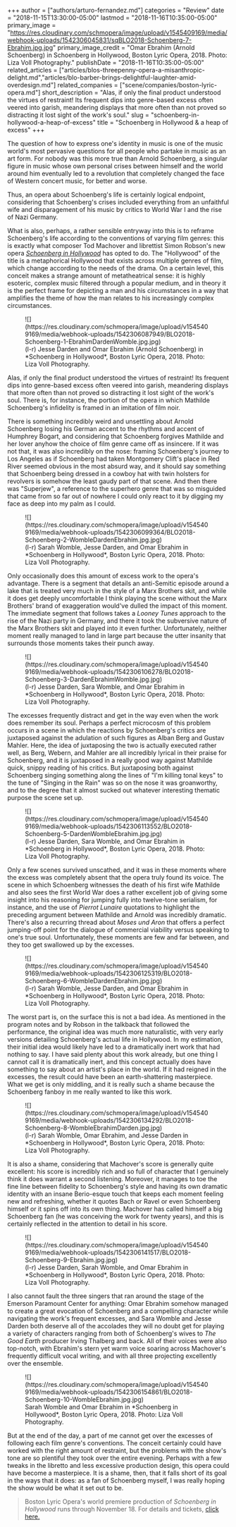 +++
author = ["authors/arturo-fernandez.md"]
categories = "Review"
date = "2018-11-15T13:30:00-05:00"
lastmod = "2018-11-16T10:35:00-05:00"
primary_image = "https://res.cloudinary.com/schmopera/image/upload/v1545409169/media/webhook-uploads/1542306045831/sqBLO2018-Schoenberg-7-Ebrahim.jpg.jpg"
primary_image_credit = "Omar Ebrahim (Arnold Schoenberg) in Schoenberg in Hollywood, Boston Lyric Opera, 2018. Photo: Liza Voll Photography."
publishDate = "2018-11-16T10:35:00-05:00"
related_articles = ["articles/blos-threepenny-opera-a-misanthropic-delight.md","articles/blo-barber-brings-delightful-laughter-amid-overdesign.md"]
related_companies = ["scene/companies/boston-lyric-opera.md"]
short_description = "Alas, if only the final product understood the virtues of restraint! Its frequent dips into genre-based excess often veered into garish, meandering displays that more often than not proved so distracting it lost sight of the work&#039;s soul."
slug = "schoenberg-in-hollywood-a-heap-of-excess"
title = "Schoenberg in Hollywood &amp; a heap of excess"
+++

The question of how to express one's identity in music is one of the music world's most pervasive questions for all people who partake in music as an art form. For nobody was this more true than Arnold Schoenberg, a singular figure in music whose own personal crises between himself and the world around him eventually led to a revolution that completely changed the face of Western concert music, for better and worse. 

Thus, an opera about Schoenberg's life is certainly logical endpoint, considering that Schoenberg's crises included everything from an unfaithful wife and disparagement of his music by critics to World War I and the rise of Nazi Germany.

What is also, perhaps, a rather sensible entryway into this is to reframe Schoenberg's life according to the conventions of varying film genres: this is exactly what composer Tod Machover and librettist Simon Robson's new opera [*Schoenberg in Hollywood*](https://blo.org/hollywood/) has opted to do. The "Hollywood" of the title is a metaphorical Hollywood that exists across multiple genres of film, which change according to the needs of the drama. On a certain level, this conceit makes a strange amount of metatheatrical sense: it is highly esoteric, complex music filtered through a popular medium, and in theory it is the perfect frame for depicting a man and his circumstances in a way that amplifies the theme of how the man relates to his increasingly complex circumstances.

<figure data-type="image">
![](https://res.cloudinary.com/schmopera/image/upload/v1545409169/media/webhook-uploads/1542306087949/BLO2018-Schoenberg-1-EbrahimDardenWomble.jpg.jpg)
<figcaption>(l-r) Jesse Darden and Omar Ebrahim (Arnold Schoenberg) in *Schoenberg in Hollywood*, Boston Lyric Opera, 2018. Photo: Liza Voll Photography.</figcaption>
</figure>

Alas, if only the final product understood the virtues of restraint! Its frequent dips into genre-based excess often veered into garish, meandering displays that more often than not proved so distracting it lost sight of the work's soul. There is, for instance, the portion of the opera in which Mathilde Schoenberg's infidelity is framed in an imitation of film noir. 

There is something incredibly weird and unsettling about Arnold Schoenberg losing his German accent to the rhythms and accent of Humphrey Bogart, and considering that Schoenberg forgives Mathilde and her lover anyhow the choice of film genre came off as insincere. If it was not that, it was also incredibly on the nose: framing Schoenberg's journey to Los Angeles as if Schoenberg had taken Montgomery Clift's place in Red River seemed obvious in the most absurd way, and it should say something that Schoenberg being dressed in a cowboy hat with twin holsters for revolvers is somehow the least gaudy part of that scene. And then there was "Superjew", a reference to the superhero genre that was so misguided that came from so far out of nowhere I could only react to it by digging my face as deep into my palm as I could.

<figure data-type="image">
![](https://res.cloudinary.com/schmopera/image/upload/v1545409169/media/webhook-uploads/1542306099364/BLO2018-Schoenberg-2-WombleDardenEbrahim.jpg.jpg)
<figcaption>(l-r) Sarah Womble, Jesse Darden, and Omar Ebrahim in *Schoenberg in Hollywood*, Boston Lyric Opera, 2018. Photo: Liza Voll Photography.</figcaption>
</figure>

Only occasionally does this amount of excess work to the opera's advantage. There is a segment that details an anti-Semitic episode around a lake that is treated very much in the style of a Marx Brothers skit, and while it does get deeply uncomfortable I think playing the scene without the Marx Brothers' brand of exaggeration would've dulled the impact of this moment. The immediate segment that follows takes a *Looney Tunes* approach to the rise of the Nazi party in Germany, and there it took the subversive nature of the Marx Brothers skit and played into it even further. Unfortunately, neither moment really managed to land in large part because the utter insanity that surrounds those moments takes their punch away.

<figure data-type="image">
![](https://res.cloudinary.com/schmopera/image/upload/v1545409169/media/webhook-uploads/1542306106278/BLO2018-Schoenberg-3-DardenEbrahimWomble.jpg.jpg)
<figcaption>(l-r) Jesse Darden, Sara Womble, and Omar Ebrahim in *Schoenberg in Hollywood*, Boston Lyric Opera, 2018. Photo: Liza Voll Photography.</figcaption>
</figure>

The excesses frequently distract and get in the way even when the work does remember its soul. Perhaps a perfect microcosm of this problem occurs in a scene in which the reactions by Schoenberg's critics are juxtaposed against the adulation of such figures as Alban Berg and Gustav Mahler. Here, the idea of juxtaposing the two is actually executed rather well, as Berg, Webern, and Mahler are all incredibly lyrical in their praise for Schoenberg, and it is juxtaposed in a really good way against Mathilde quick, snippy reading of his critics. But juxtaposing both against Schoenberg singing something along the lines of "I'm killing tonal keys" to the tune of "Singing in the Rain" was so on the nose it was groanworthy, and to the degree that it almost sucked out whatever interesting thematic purpose the scene set up.

<figure data-type="image">
![](https://res.cloudinary.com/schmopera/image/upload/v1545409169/media/webhook-uploads/1542306113552/BLO2018-Schoenberg-5-DardenWombleEbrahim.jpg.jpg)
<figcaption>(l-r) Jesse Darden, Sara Womble, and Omar Ebrahim in *Schoenberg in Hollywood*, Boston Lyric Opera, 2018. Photo: Liza Voll Photography.</figcaption>
</figure>

Only a few scenes survived unscathed, and it was in these moments where the excess was completely absent that the opera truly found its voice. The scene in which Schoenberg witnesses the death of his first wife Mathilde and also sees the first World War does a rather excellent job of giving some insight into his reasoning for jumping fully into twelve-tone serialism, for instance, and the use of *Pierrot Lunaire* quotations to highlight the preceding argument between Mathilde and Arnold was incredibly dramatic. There's also a recurring thread about *Moses und Aron* that offers a perfect jumping-off point for the dialogue of commercial viability versus speaking to one's true soul. Unfortunately, these moments are few and far between, and they too get swallowed up by the excesses.

<figure data-type="image">
![](https://res.cloudinary.com/schmopera/image/upload/v1545409169/media/webhook-uploads/1542306125319/BLO2018-Schoenberg-6-WombleDardenEbrahim.jpg.jpg)
<figcaption>(l-r) Sarah Womble, Jesse Darden, and Omar Ebrahim in *Schoenberg in Hollywood*, Boston Lyric Opera, 2018. Photo: Liza Voll Photography.</figcaption>
</figure>

The worst part is, on the surface this is not a bad idea. As mentioned in the program notes and by Robson in the talkback that followed the performance, the original idea was much more naturalistic, with very early versions detailing Schoenberg's actual life in Hollywood. In my estimation, their initial idea would likely have led to a dramatically inert work that had nothing to say. I have said plenty about this work already, but one thing I cannot call it is dramatically inert, and this concept actually does have something to say about an artist's place in the world. If it had reigned in the excesses, the result could have been an earth-shattering masterpiece. What we get is only middling, and it is really such a shame because the Schoenberg fanboy in me really wanted to like this work.

<figure data-type="image">
![](https://res.cloudinary.com/schmopera/image/upload/v1545409169/media/webhook-uploads/1542306134292/BLO2018-Schoenberg-8-WombleEbrahimDarden.jpg.jpg)
<figcaption>(l-r) Sarah Womble, Omar Ebrahim, and Jesse Darden in *Schoenberg in Hollywood*, Boston Lyric Opera, 2018. Photo: Liza Voll Photography.</figcaption>
</figure>

It is also a shame, considering that Machover's score is generally quite excellent: his score is incredibly rich and so full of character that I genuinely think it does warrant a second listening. Moreover, it manages to toe the fine line between fidelity to Schoenberg's style and having its own dramatic identity with an insane Berio-esque touch that keeps each moment feeling new and refreshing, whether it quotes Bach or Ravel or even Schoenberg himself or it spins off into its own thing. Machover has called himself a big Schoenberg fan (he was conceiving the work for twenty years), and this is certainly reflected in the attention to detail in his score.

<figure data-type="image">
![](https://res.cloudinary.com/schmopera/image/upload/v1545409169/media/webhook-uploads/1542306141517/BLO2018-Schoenberg-9-Ebrahim.jpg.jpg)
<figcaption>(l-r) Jesse Darden, Sarah Womble, and Omar Ebrahim in *Schoenberg in Hollywood*, Boston Lyric Opera, 2018. Photo: Liza Voll Photography.</figcaption>
</figure>

I also cannot fault the three singers that ran around the stage of the Emerson Paramount Center for anything: Omar Ebrahim somehow managed to create a great evocation of Schoenberg and a compelling character while navigating the work's frequent excesses, and Sara Womble and Jesse Darden both deserve all of the accolades they will no doubt get for playing a variety of characters ranging from both of Schoenberg's wives to *The Good Earth* producer Irving Thalberg and back. All of their voices were also top-notch, with Ebrahim's stern yet warm voice soaring across Machover's frequently difficult vocal writing, and with all three projecting excellently over the ensemble.

<figure data-type="image">
![](https://res.cloudinary.com/schmopera/image/upload/v1545409169/media/webhook-uploads/1542306154861/BLO2018-Schoenberg-10-WombleEbrahim.jpg.jpg)
<figcaption>Sarah Womble and Omar Ebrahim in *Schoenberg in Hollywood*, Boston Lyric Opera, 2018. Photo: Liza Voll Photography.</figcaption>
</figure>

But at the end of the day, a part of me cannot get over the excesses of following each film genre's conventions. The conceit certainly could have worked with the right amount of restraint, but the problems with the show's tone are so plentiful they took over the entire evening. Perhaps with a few tweaks in the libretto and less excessive production design, this opera could have become a masterpiece. It is a shame, then, that it falls short of its goal in the ways that it does: as a fan of Schoenberg myself, I was really hoping the show would be what it set out to be.

>Boston Lyric Opera's world premiere production of *Schoenberg in Hollywood* runs through November 18. For details and tickets, [click here.](https://blo.org/hollywood/)
